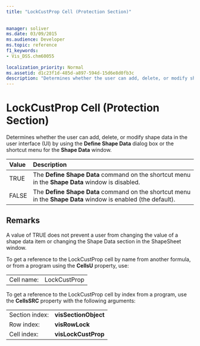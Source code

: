 ```yaml
---
title: "LockCustProp Cell (Protection Section)"
 
 
manager: soliver
ms.date: 03/09/2015
ms.audience: Developer
ms.topic: reference
f1_keywords:
- Vis_DSS.chm60055
 
localization_priority: Normal
ms.assetid: d1c23f1d-485d-a897-594d-15d6e8d0fb3c
description: "Determines whether the user can add, delete, or modify shape data in the user interface (UI) by using the Define Shape Data dialog box or the shortcut menu for the Shape Data window."
---
```


# LockCustProp Cell (Protection Section)

Determines whether the user can add, delete, or modify shape data in the user interface (UI) by using the **Define Shape Data** dialog box or the shortcut menu for the **Shape Data** window. 
  
|**Value**|**Description**|
|:-----|:-----|
|TRUE  <br/> |The **Define Shape Data** command on the shortcut menu in the **Shape Data** window is disabled.  <br/> |
|FALSE  <br/> |The **Define Shape Data** command on the shortcut menu in the **Shape Data** window is enabled (the default).  <br/> |
   
## Remarks

A value of TRUE does not prevent a user from changing the value of a shape data item or changing the Shape Data section in the ShapeSheet window. 
  
To get a reference to the LockCustProp cell by name from another formula, or from a program using the **CellsU** property, use: 
  
|||
|:-----|:-----|
|Cell name:  <br/> |LockCustProp  <br/> |
   
To get a reference to the LockCustProp cell by index from a program, use the **CellsSRC** property with the following arguments: 
  
|||
|:-----|:-----|
|Section index:  <br/> |**visSectionObject** <br/> |
|Row index:  <br/> |**visRowLock** <br/> |
|Cell index:  <br/> |**visLockCustProp** <br/> |
   

